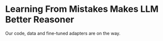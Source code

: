 # Learning From Mistakes Makes LLM Better Reasoner

Our code, data and fine-tuned adapters are on the way.